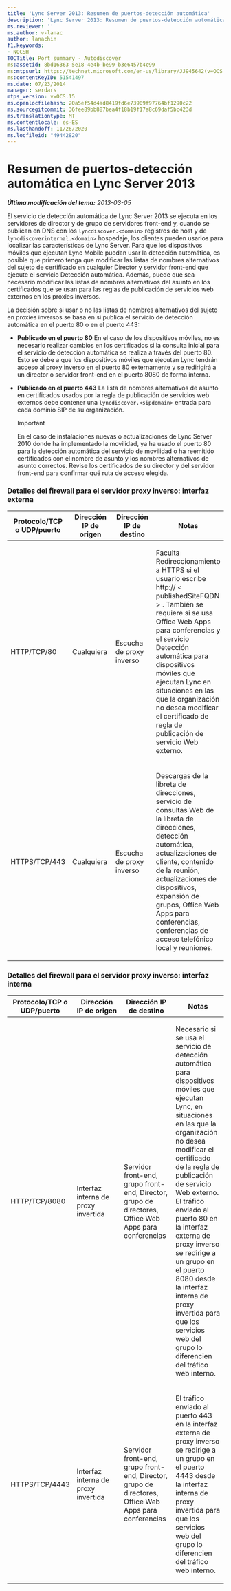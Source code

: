 ```yaml
---
title: 'Lync Server 2013: Resumen de puertos-detección automática'
description: 'Lync Server 2013: Resumen de puertos-detección automática.'
ms.reviewer: ''
ms.author: v-lanac
author: lanachin
f1.keywords:
- NOCSH
TOCTitle: Port summary - Autodiscover
ms:assetid: 8bd16363-5e18-4e4b-be99-b3e6457b4c99
ms:mtpsurl: https://technet.microsoft.com/en-us/library/JJ945642(v=OCS.15)
ms:contentKeyID: 51541497
ms.date: 07/23/2014
manager: serdars
mtps_version: v=OCS.15
ms.openlocfilehash: 20a5ef54d4ad8419fd6e73909f97764bf1290c22
ms.sourcegitcommit: 36fee89bb887bea4f18b19f17a8c69daf5bc423d
ms.translationtype: MT
ms.contentlocale: es-ES
ms.lasthandoff: 11/26/2020
ms.locfileid: "49442820"
---
```

# <a name="port-summary---autodiscover-in-lync-server-2013"></a>Resumen de puertos-detección automática en Lync Server 2013

<div data-xmlns="http://www.w3.org/1999/xhtml">

<div class="topic" data-xmlns="http://www.w3.org/1999/xhtml" data-msxsl="urn:schemas-microsoft-com:xslt" data-cs="https://msdn.microsoft.com/">

<div data-asp="https://msdn2.microsoft.com/asp">



</div>

<div id="mainSection">

<div id="mainBody">

<span> </span>

_**Última modificación del tema:** 2013-03-05_

El servicio de detección automática de Lync Server 2013 se ejecuta en los servidores de director y de grupo de servidores front-end y, cuando se publican en DNS con los `lyncdiscover.<domain>` registros de host y de `lyncdiscoverinternal.<domain>` hospedaje, los clientes pueden usarlos para localizar las características de Lync Server. Para que los dispositivos móviles que ejecutan Lync Mobile puedan usar la detección automática, es posible que primero tenga que modificar las listas de nombres alternativos del sujeto de certificado en cualquier Director y servidor front-end que ejecute el servicio Detección automática. Además, puede que sea necesario modificar las listas de nombres alternativos del asunto en los certificados que se usan para las reglas de publicación de servicios web externos en los proxies inversos.

La decisión sobre si usar o no las listas de nombres alternativos del sujeto en proxies inversos se basa en si publica el servicio de detección automática en el puerto 80 o en el puerto 443:

  - **Publicado en el puerto 80**   En el caso de los dispositivos móviles, no es necesario realizar cambios en los certificados si la consulta inicial para el servicio de detección automática se realiza a través del puerto 80. Esto se debe a que los dispositivos móviles que ejecutan Lync tendrán acceso al proxy inverso en el puerto 80 externamente y se redirigirá a un director o servidor front-end en el puerto 8080 de forma interna.

  - **Publicado en el puerto 443**   La lista de nombres alternativos de asunto en certificados usados por la regla de publicación de servicios web externos debe contener una `lyncdiscover.<sipdomain>` entrada para cada dominio SIP de su organización.
    
    <div>
    

    > [!IMPORTANT]  
    > En el caso de instalaciones nuevas o actualizaciones de Lync Server 2010 donde ha implementado la movilidad, ya ha usado el puerto 80 para la detección automática del servicio de movilidad o ha reemitido certificados con el nombre de asunto y los nombres alternativos de asunto correctos. Revise los certificados de su director y del servidor front-end para confirmar qué ruta de acceso elegida.

    
    </div>

### <a name="firewall-details-for-reverse-proxy-server-external-interface"></a>Detalles del firewall para el servidor proxy inverso: interfaz externa

<table>
<colgroup>
<col style="width: 25%" />
<col style="width: 25%" />
<col style="width: 25%" />
<col style="width: 25%" />
</colgroup>
<thead>
<tr class="header">
<th>Protocolo/TCP o UDP/puerto</th>
<th>Dirección IP de origen</th>
<th>Dirección IP de destino</th>
<th>Notas</th>
</tr>
</thead>
<tbody>
<tr class="odd">
<td><p>HTTP/TCP/80</p></td>
<td><p>Cualquiera</p></td>
<td><p>Escucha de proxy inverso</p></td>
<td><p>Faculta Redireccionamiento a HTTPS si el usuario escribe http:// &lt; publishedSiteFQDN &gt; . También se requiere si se usa Office Web Apps para conferencias y el servicio Detección automática para dispositivos móviles que ejecutan Lync en situaciones en las que la organización no desea modificar el certificado de regla de publicación de servicio Web externo.</p></td>
</tr>
<tr class="even">
<td><p>HTTPS/TCP/443</p></td>
<td><p>Cualquiera</p></td>
<td><p>Escucha de proxy inverso</p></td>
<td><p>Descargas de la libreta de direcciones, servicio de consultas Web de la libreta de direcciones, detección automática, actualizaciones de cliente, contenido de la reunión, actualizaciones de dispositivos, expansión de grupos, Office Web Apps para conferencias, conferencias de acceso telefónico local y reuniones.</p></td>
</tr>
</tbody>
</table>


### <a name="firewall-details-for-reverse-proxy-server-internal-interface"></a>Detalles del firewall para el servidor proxy inverso: interfaz interna

<table>
<colgroup>
<col style="width: 25%" />
<col style="width: 25%" />
<col style="width: 25%" />
<col style="width: 25%" />
</colgroup>
<thead>
<tr class="header">
<th>Protocolo/TCP o UDP/puerto</th>
<th>Dirección IP de origen</th>
<th>Dirección IP de destino</th>
<th>Notas</th>
</tr>
</thead>
<tbody>
<tr class="odd">
<td><p>HTTP/TCP/8080</p></td>
<td><p>Interfaz interna de proxy invertida</p></td>
<td><p>Servidor front-end, grupo front-end, Director, grupo de directores, Office Web Apps para conferencias</p></td>
<td><p>Necesario si se usa el servicio de detección automática para dispositivos móviles que ejecutan Lync, en situaciones en las que la organización no desea modificar el certificado de la regla de publicación de servicio Web externo. El tráfico enviado al puerto 80 en la interfaz externa de proxy inverso se redirige a un grupo en el puerto 8080 desde la interfaz interna de proxy invertida para que los servicios web del grupo lo diferencien del tráfico web interno.</p></td>
</tr>
<tr class="even">
<td><p>HTTPS/TCP/4443</p></td>
<td><p>Interfaz interna de proxy invertida</p></td>
<td><p>Servidor front-end, grupo front-end, Director, grupo de directores, Office Web Apps para conferencias</p></td>
<td><p>El tráfico enviado al puerto 443 en la interfaz externa de proxy inverso se redirige a un grupo en el puerto 4443 desde la interfaz interna de proxy invertida para que los servicios web del grupo lo diferencien del tráfico web interno.</p></td>
</tr>
</tbody>
</table>


</div>

<span> </span>

</div>

</div>

</div>

